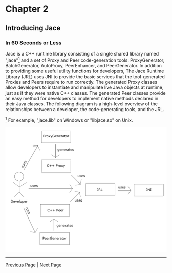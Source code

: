 # Chapter 2
## Introducing Jace
### In 60 Seconds or Less

Jace is a C++ runtime library consisting of a single shared library named "jace"<a id="note1ref" href="#note1"><sup>1</sup></a>
and a set of Proxy and Peer code-generation tools: ProxyGenerator, BatchGenerator, AutoProxy, PeerEnhancer, and PeerGenerator.
In addition to providing some useful utility functions for developers, The Jace Runtime Library (JRL) uses JNI to provide the
basic services that the tool-generated Proxies and Peers require to run correctly. The generated Proxy classes allow developers
to instantiate and manipulate live Java objects at runtime, just as if they were native C++ classes. The generated Peer classes
provide an easy method for developers to implement native methods declared in their Java classes. The following diagram is a
high-level overview of the relationships between a developer, the code-generating tools, and the JRL.

<a id="note1" href="#note1ref"><sup>1</sup></a> For example, "jace.lib" on Windows or "libjace.so" on Unix. 

![Interaction diagram](Chapter_2_Interaction.png)

----
[Previous Page](Chapter_1.md) | [Next Page](Chapter_3.md)
